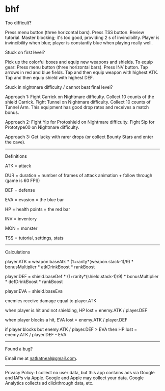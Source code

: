 # bhf

Too difficult?

Press menu button (three horizontal bars).
Press TSS button.
Review tutorial. 
Master blocking; it's too good, providing 2 s of invincibility.
Player is invincibility when blue; player is constantly blue when playing really well.

Stuck on first level?

Pick up the colorful boxes and equip new weapons and shields.
To equip gear:
Press menu button (three horizontal bars).
Press INV button.
Tap arrows in red and blue fields.
Tap and then equip weapon with highest ATK.
Tap and then equip shield with highest DEF.

Stuck in nightmare difficulty / cannot beat final level?

Approach 1:
Fight Carrick on Nightmare difficulty.
Collect 10 counts of the shield Carrick.
Fight Tunnel on Nightmare difficulty.
Collect 10 counts of Tunnel Arm.
This equipment has good drop rates and receives a match bonus.

Approach 2:
Fight Yip for Protoshield on Nightmare difficulty.
Fight Sip for Prototype00 on Nightmare difficulty.

Approach 3:
Get lucky with rarer drops (or collect Bounty Stars and enter the cave).

---
Definitions

ATK = attack

DUR = duration = number of frames of attack animation + follow through (game is 60 FPS)

DEF = defense

EVA = evasion = the blue bar

HP = health points = the red bar

INV = inventory

MON = monster

TSS = tutorial, settings, stats

---
Calculations

player.ATK = weapon.baseAtk * (1+rarity*(weapon.stack-1)/9) * bonusMultiplier * atkDrinkBoost * rankBoost

player.DEF = shield.baseDef * (1+rarity*(shield.stack-1)/9) * bonusMultiplier * defDrinkBoost * rankBoost

player.EVA = shield.baseEva


enemies receive damage equal to player.ATK
 
when player is hit and not shielding, HP lost = enemy.ATK / player.DEF

when player blocks a hit, EVA lost = enemy.ATK / player.DEF

if player blocks but enemy.ATK / player.DEF > EVA then HP lost = enemy.ATK / player.DEF - EVA

---
Found a bug?

Email me at natkatneal@gmail.com.

---
Privacy Policy:
I collect no user data, but this app contains ads via Google and IAPs via Apple.  Google and Apple may collect your data.  Google Analytics collects ad clickthrough data, etc.
